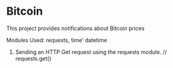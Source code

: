 # Bitcoin
This project provides notifications about Bitcoin prices

Modules Used:
    requests,
    time'
    datetime

1. Sending an HTTP Get request using the requests module. // requests.get()

